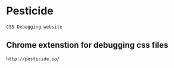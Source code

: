 # Pesticide

    CSS Debugging website
    
## Chrome extenstion for debugging css files

    http://pesticide.io/